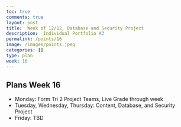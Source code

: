 ```yaml
---
toc: true
comments: true
layout: post
title:  Week of 12/12, Database and Security Project
description:  Individual Portfolio #3
permalink: /points/16
image: /images/points.jpeg
categories: []
type: plan
week: 16
---
```


## Plans Week 16
- Monday: Form Tri 2 Project Teams, Live Grade through week
- Tuesday, Wednesday, Thursday: Content, Database, and Security Project
- Friday: TBD
